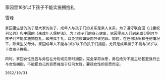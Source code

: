 家园里16岁以下孩子不能实施拥抱礼

雪峰


    家园里生活的孩子是大家的孩子，成年人与孩子们的关系是亲人关系，为了遵守联合国《儿童权利公约》和中国的《未成年人保护法》，为了孩子们的身心健康，家园里亲人们到来或分别时与孩子们不能实施拥抱礼，改用挥手礼，以免猥亵嫌疑而导致犯罪。同时，在任何场所和任何情况下，除亲生父母外，家园成年人不能与16岁以下的孩子们拥抱，尤其是成年男子不能与16岁以下女孩子拥抱。

    同时，家园女性是否与男性在分别或见面时拥抱，完全采取自愿，男性绝对不能主动甚至强行去与女性拥抱，不能把自己的意愿强加于任何女性，要视女性的意愿而定。

    2012/10/31




